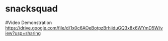 # snacksquad
#Video Demonstration
https://drive.google.com/file/d/1x0c6AOeBotpzBrhiiduGQ3x8x6WYmD5W/view?usp=sharing
